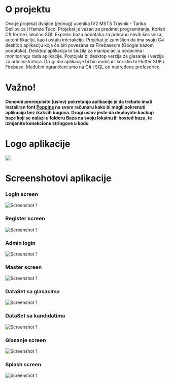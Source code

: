 <h1>O projektu</h1>

Ovo je projekat dvojice (jednog) ucenika IV2 MSTS Travnik - Tarika Đelilovića i Hamze Tuco. Projekat je vezan za predmet programiranje. Koristi C# forme i lokalnu SQL Express bazu podataka za pohranu novih korisnika, autentifikaciju, kao i ostalu interakciju.
Projekat je zamišljen da ima svoju C# desktop aplikaciju koja će biti povezana sa Firebaseom (Google bazom podataka). Desktop aplikacija bi služila za manipulaciju podacima i monitoringu rada aplikacije. Postojala bi desktop verzija za glasanje i verzija za administratora. Drugi dio aplikacije bi bio mobilni i koristio bi Flutter SDK i Firebase. Međutim ograničeni smo na C# i SQL od nadređene profesorice.

<h1>Važno!</h1>

<b>Osnovni prerequisite (uslov) pokretanja aplikacije je da trebate imati instaliran font <a href="https://fonts.google.com/specimen/Poppins">Poppins</a> na svom računaru kako bi mogli pokrenuti aplikaciju bez ikakvih bugova.
Drugi uslov jeste da deployate backup baze koji se nalazi u folderu Baza na svoju lokalnu ili hosted bazu, te izmjenite konekcione stringove u kodu</b>
<h1>Logo aplikacije</h1>
<img src="https://user-images.githubusercontent.com/59146488/230190730-673b7498-c3bf-4d3a-98c8-4e0205482414.jpg">
<h1>Screenshotovi aplikacije</h1>
<h3>Login screen</h3>
<img src="https://user-images.githubusercontent.com/59146488/230140141-d83169d0-cfa3-4a07-86e9-a0701e7b95d0.jpg" alt="Screenshot 1">

<h3>Register screen</h3>
<img src="https://user-images.githubusercontent.com/59146488/230140148-54faf166-8ce2-40b5-a533-3947c9e0f58b.jpg" alt="Screenshot 1">

<h3>Admin login</h3>
<img src="https://user-images.githubusercontent.com/59146488/230140151-0422ba5f-3400-42c6-ae58-791a342e6700.jpg" alt="Screenshot 1">

<h3>Master screen</h3>
<img src="https://user-images.githubusercontent.com/59146488/230140154-2b76d385-6fc6-4f48-b614-c8179341c2e3.jpg" alt="Screenshot 1">

<h3>DataSet sa glasacima</h3>
<img src="https://user-images.githubusercontent.com/59146488/230140156-e4b15046-0705-4a5e-b8d6-87f4c6c9e87c.jpg" alt="Screenshot 1">

<h3>DataSet sa kandidatima</h3>
<img src="https://user-images.githubusercontent.com/59146488/230140159-a3401f64-4a88-4720-8947-6127c49e42cf.jpg" alt="Screenshot 1">

<h3>Glasanje screen</h3>
<img src="https://user-images.githubusercontent.com/59146488/230140161-1991c7e4-f151-4333-8cf7-59bfadf691f5.jpg" alt="Screenshot 1">

<h3>Splash screen</h3>
<img src="https://user-images.githubusercontent.com/59146488/230140163-8dce2001-311d-4f52-82d8-e152ad29213d.jpg" alt="Screenshot 1">


